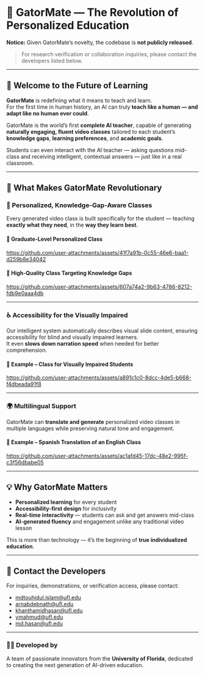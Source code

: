 # 🐊 GatorMate — The Revolution of Personalized Education

**Notice:** Given GatorMate’s novelty, the codebase is **not publicly released**.  
> For research verification or collaboration inquiries, please contact the developers listed below.

---

## 🚀 Welcome to the Future of Learning

**GatorMate** is redefining what it means to teach and learn.  
For the first time in human history, an AI can truly **teach like a human — and adapt like no human ever could**.

GatorMate is the world’s first **complete AI teacher**, capable of generating **naturally engaging, fluent video classes** tailored to each student’s **knowledge gaps**, **learning preferences**, and **academic goals**.

Students can even interact with the AI teacher — asking questions mid-class and receiving intelligent, contextual answers — just like in a real classroom.

---

## 🎯 What Makes GatorMate Revolutionary

### 🧠 Personalized, Knowledge-Gap-Aware Classes  
Every generated video class is built specifically for the student — teaching **exactly what they need**, in the **way they learn best**.

#### 🎥 Graduate-Level Personalized Class  
https://github.com/user-attachments/assets/41f7a91b-0c55-46e6-baa1-d259b8e34042  

#### 🎥 High-Quality Class Targeting Knowledge Gaps  
https://github.com/user-attachments/assets/607a74a2-9b63-4786-8212-fdb9e0aaa4db  

---

### ♿ Accessibility for the Visually Impaired  
Our intelligent system automatically describes visual slide content, ensuring accessibility for blind and visually impaired learners.  
It even **slows down narration speed** when needed for better comprehension.

#### 🎥 Example – Class for Visually Impaired Students  
https://github.com/user-attachments/assets/a891c1c0-8dcc-4de5-b668-f4dbeada91f8  

---

### 🌍 Multilingual Support  
GatorMate can **translate and generate** personalized video classes in multiple languages while preserving natural tone and engagement.

#### 🎥 Example – Spanish Translation of an English Class  
https://github.com/user-attachments/assets/ac1afd45-17dc-48e2-995f-c3f56dbabe05  

---

## 💡 Why GatorMate Matters

- **Personalized learning** for every student  
- **Accessibility-first design** for inclusivity  
- **Real-time interactivity** — students can ask and get answers mid-class  
- **AI-generated fluency** and engagement unlike any traditional video lesson  

This is more than technology — it’s the beginning of **true individualized education**.

---

## 📩 Contact the Developers

For inquiries, demonstrations, or verification access, please contact:

- [mdtouhidul.islam@ufl.edu](mailto:mdtouhidul.islam@ufl.edu)  
- [arnabdebnath@ufl.edu](mailto:arnabdebnath@ufl.edu)  
- [khanthamidhasan@ufl.edu](mailto:khanthamidhasan@ufl.edu)  
- [ymahmud@ufl.edu](mailto:ymahmud@ufl.edu)  
- [md.hasan@ufl.edu](mailto:md.hasan@ufl.edu)

---

### 👩‍💻 Developed by
A team of passionate innovators from the **University of Florida**, dedicated to creating the next generation of AI-driven education.
